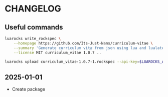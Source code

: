 # CHANGELOG

## Useful commands

```sh
luarocks write_rockspec \
    --homepage https://github.com/Its-Just-Nans/curriculum-vitae \
    --summary 'Generate curriculum vitæ from json using lua and lualatex.' \
    --license MIT curriculum_vitae 1.0.7 ..

luarocks upload curriculum_vitae-1.0.7-1.rockspec --api-key=$LUAROCKS_API_KEY
```

## 2025-01-01

- Create package
